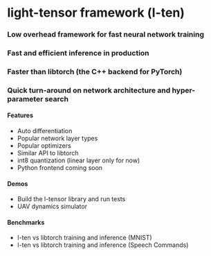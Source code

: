 # light-tensor framework (l-ten)

### Low overhead framework for fast neural network training
### Fast and efficient inference in production
### Faster than libtorch (the C++ backend for PyTorch)
### Quick turn-around on network architecture and hyper-parameter search


#### Features
- Auto differentiation
- Popular network layer types
- Popular optimizers
- Similar API to libtorch
- int8 quantization (linear layer only for now)
- Python frontend coming soon

#### Demos
- Build the l-tensor library and run tests
- UAV dynamics simulator

#### Benchmarks
- l-ten vs libtorch training and inference (MNIST)
- l-ten vs libtorch training and inference (Speech Commands)
